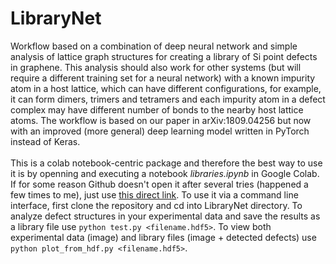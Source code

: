 # LibraryNet
  Workflow based on a combination of deep neural network and simple analysis of lattice graph structures for creating a library of Si point defects in graphene. This analysis should also work for other systems (but will require a different training set for a neural network) with a known impurity atom in a host lattice, which can have different configurations, for example, it can form dimers, trimers and tetramers and each impurity atom in a defect complex may have different number of bonds to the nearby host lattice atoms. The workflow is based on our paper in arXiv:1809.04256 but now with an improved (more general) deep learning model written in PyTorch instead of Keras.<br><br>
  This is a colab notebook-centric package and therefore the best way to use it is by openning and executing a notebook <i>libraries.ipynb</i> in Google Colab. If for some reason Github doesn't open it after several tries (happened a few times to me), just use [this direct link](https://colab.research.google.com/github/pycroscopy/AICrystallographer/blob/master/LibraryNet/libraries.ipynb). To use it via a command line interface, first clone the repository and cd into LibraryNet directory. To analyze defect structures in your experimental data and save the results as a library file use ```python test.py <filename.hdf5>```. To view both experimental data (image) and library files (image + detected defects) use ```python plot_from_hdf.py <filename.hdf5>```.
